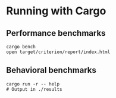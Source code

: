 # Running with Cargo

## Performance benchmarks

```
cargo bench
open target/criterion/report/index.html
```

## Behavioral benchmarks

```
cargo run -r -- help
# Output in ./results
```
